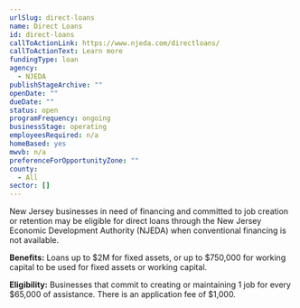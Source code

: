 ```yaml
---
urlSlug: direct-loans
name: Direct Loans
id: direct-loans
callToActionLink: https://www.njeda.com/directloans/
callToActionText: Learn more
fundingType: loan
agency:
  - NJEDA
publishStageArchive: ""
openDate: ""
dueDate: ""
status: open
programFrequency: ongoing
businessStage: operating
employeesRequired: n/a
homeBased: yes
mwvb: n/a
preferenceForOpportunityZone: ""
county:
  - All
sector: []
---
```


New Jersey businesses in need of financing and committed to job creation or retention may be eligible for direct loans through the New Jersey Economic Development Authority (NJEDA) when conventional financing is not available.

**Benefits:** Loans up to $2M for fixed assets, or up to $750,000 for working capital to be used for fixed assets or working capital.

**Eligibility:** Businesses that commit to creating or maintaining 1 job for every $65,000 of assistance. There is an application fee of $1,000.
